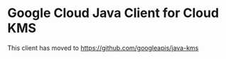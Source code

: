 Google Cloud Java Client for Cloud KMS
======================================

This client has moved to https://github.com/googleapis/java-kms
